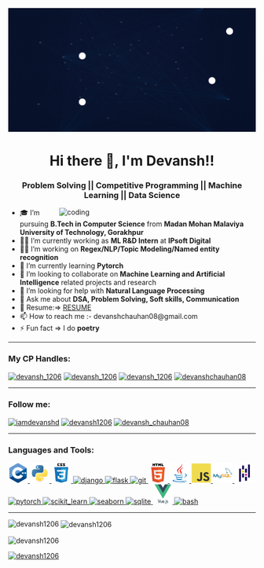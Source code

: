 <img src="github banner.gif">
<h1 align="center">Hi there 👋, I'm Devansh!!</h1>
<h3 align="center">Problem Solving || Competitive Programming || Machine Learning || Data Science</h3>

<img align="right" alt="coding" width="400" src="https://user-images.githubusercontent.com/55389276/140866485-8fb1c876-9a8f-4d6a-98dc-08c4981eaf70.gif">

<ul>

<li>🎓 I’m pursuing <b>B.Tech in Computer Science</b> from <b>Madan Mohan Malaviya University of Technology, Gorakhpur</b></li>
<li>🧑‍💻 I’m currently working as <b>ML R&D Intern</b> at <b>IPsoft Digital</b></li>
<li>🧑‍💻 I’m working on <b>Regex/NLP/Topic Modeling/Named entity recognition</b></li>
<li>🌱 I’m currently learning <b>Pytorch</b></li>
<li>👯 I’m looking to collaborate on <b>Machine Learning and Artificial Intelligence</b> related projects and research</li>
<li>🤝 I’m looking for help with <b>Natural Language Processing</b></li>
<li>💬 Ask me about <b>DSA, Problem Solving, Soft skills, Communication</b></li>
<li>📔 Resume:=> <a href="https://drive.google.com/file/d/1Zt0U9NcDJP343I_MmKdX-zllAmcgVXI2/view?usp=drive_link">RESUME</a> </li>
<li>📫 How to reach me :- devanshchauhan08@gmail.com</li>
<li>⚡ Fun fact => I do <b>poetry</b></li>
</ul>
<hr>
<h3 align="left">My CP Handles:</h3>
<p align="left">
<a href="https://www.codechef.com/users/devansh_1206" target="blank"><img align="center" src="https://cdn.jsdelivr.net/npm/simple-icons@3.1.0/icons/codechef.svg" alt="devansh_1206" height="30" width="40" /></a>
<a href="https://codeforces.com/profile/devansh_1206" target="blank"><img align="center" src="https://raw.githubusercontent.com/rahuldkjain/github-profile-readme-generator/master/src/images/icons/Social/codeforces.svg" alt="devansh_1206" height="30" width="40" /></a>
<a href="https://www.leetcode.com/devansh_1206" target="blank"><img align="center" src="https://raw.githubusercontent.com/rahuldkjain/github-profile-readme-generator/master/src/images/icons/Social/leet-code.svg" alt="devansh_1206" height="30" width="40" /></a>
<a href="https://auth.geeksforgeeks.org/user/devanshchauhan08" target="blank"><img align="center" src="https://raw.githubusercontent.com/rahuldkjain/github-profile-readme-generator/master/src/images/icons/Social/geeks-for-geeks.svg" alt="devanshchauhan08" height="30" width="40" /></a>
</p>
<hr>
<h3 align="left">Follow me:</h3>
<p align="left">
<a href="https://twitter.com/iamdevanshd" target="blank"><img align="center" src="https://raw.githubusercontent.com/rahuldkjain/github-profile-readme-generator/master/src/images/icons/Social/twitter.svg" alt="iamdevanshd" height="30" width="40" /></a>
<a href="https://linkedin.com/in/devansh1206" target="blank"><img align="center" src="https://raw.githubusercontent.com/rahuldkjain/github-profile-readme-generator/master/src/images/icons/Social/linked-in-alt.svg" alt="devansh1206" height="30" width="40" /></a>
<a href="https://instagram.com/devansh_chauhan08" target="blank"><img align="center" src="https://raw.githubusercontent.com/rahuldkjain/github-profile-readme-generator/master/src/images/icons/Social/instagram.svg" alt="devansh_chauhan08" height="30" width="40" /></a>
</p>
<hr>
<h3 align="left">Languages and Tools:</h3>
<p align="left"> 
  <a href="https://www.w3schools.com/cpp/" target="_blank" rel="noreferrer"> <img src="https://raw.githubusercontent.com/devicons/devicon/master/icons/cplusplus/cplusplus-original.svg" alt="cplusplus" width="40" height="40"/> </a>
  <a href="https://www.python.org" target="_blank" rel="noreferrer"> <img src="https://raw.githubusercontent.com/devicons/devicon/master/icons/python/python-original.svg" alt="python" width="40" height="40"/> </a>
  <a href="https://www.w3schools.com/css/" target="_blank" rel="noreferrer"> <img src="https://raw.githubusercontent.com/devicons/devicon/master/icons/css3/css3-original-wordmark.svg" alt="css3" width="40" height="40"/> </a>
  <a href="https://www.djangoproject.com/" target="_blank" rel="noreferrer"> <img src="https://cdn.worldvectorlogo.com/logos/django.svg" alt="django" width="40" height="40"/> </a>
  <a href="https://flask.palletsprojects.com/" target="_blank" rel="noreferrer"> <img src="https://www.vectorlogo.zone/logos/pocoo_flask/pocoo_flask-icon.svg" alt="flask" width="40" height="40"/> </a> <a href="https://git-scm.com/" target="_blank" rel="noreferrer"> <img src="https://www.vectorlogo.zone/logos/git-scm/git-scm-icon.svg" alt="git" width="40" height="40"/> </a>
  <a href="https://www.w3.org/html/" target="_blank" rel="noreferrer"> <img src="https://raw.githubusercontent.com/devicons/devicon/master/icons/html5/html5-original-wordmark.svg" alt="html5" width="40" height="40"/> </a>
  <a href="https://www.java.com" target="_blank" rel="noreferrer"> <img src="https://raw.githubusercontent.com/devicons/devicon/master/icons/java/java-original.svg" alt="java" width="40" height="40"/> </a>
  <a href="https://developer.mozilla.org/en-US/docs/Web/JavaScript" target="_blank" rel="noreferrer"> <img src="https://raw.githubusercontent.com/devicons/devicon/master/icons/javascript/javascript-original.svg" alt="javascript" width="40" height="40"/> </a>
  <a href="https://www.mysql.com/" target="_blank" rel="noreferrer"> <img src="https://raw.githubusercontent.com/devicons/devicon/master/icons/mysql/mysql-original-wordmark.svg" alt="mysql" width="40" height="40"/> </a> 
  <a href="https://pandas.pydata.org/" target="_blank" rel="noreferrer"> <img src="https://raw.githubusercontent.com/devicons/devicon/2ae2a900d2f041da66e950e4d48052658d850630/icons/pandas/pandas-original.svg" alt="pandas" width="40" height="40"/> </a> 
  <a href="https://pytorch.org/" target="_blank" rel="noreferrer"> <img src="https://www.vectorlogo.zone/logos/pytorch/pytorch-icon.svg" alt="pytorch" width="40" height="40"/> </a>
  <a href="https://scikit-learn.org/" target="_blank" rel="noreferrer"> <img src="https://upload.wikimedia.org/wikipedia/commons/0/05/Scikit_learn_logo_small.svg" alt="scikit_learn" width="40" height="40"/> </a>
  <a href="https://seaborn.pydata.org/" target="_blank" rel="noreferrer"> <img src="https://seaborn.pydata.org/_images/logo-mark-lightbg.svg" alt="seaborn" width="40" height="40"/> </a>
  <a href="https://www.sqlite.org/" target="_blank" rel="noreferrer"> <img src="https://www.vectorlogo.zone/logos/sqlite/sqlite-icon.svg" alt="sqlite" width="40" height="40"/> </a>
  <a href="https://vuejs.org/" target="_blank" rel="noreferrer"> <img src="https://raw.githubusercontent.com/devicons/devicon/master/icons/vuejs/vuejs-original-wordmark.svg" alt="vuejs" width="40" height="40"/> </a>
<a href="https://www.gnu.org/software/bash/" target="_blank" rel="noreferrer"> <img src="https://www.vectorlogo.zone/logos/gnu_bash/gnu_bash-icon.svg" alt="bash" width="40" height="40"/> </a> </p>
<hr>
<p><img align="left" src="https://github-readme-stats.vercel.app/api/top-langs?username=devansh1206&show_icons=true&locale=en&layout=compact" alt="devansh1206" /></p>

<p>&nbsp;<img align="center" src="https://github-readme-stats.vercel.app/api?username=devansh1206&show_icons=true&locale=en" alt="devansh1206" /></p>

<p><img align="center" src="https://github-readme-streak-stats.herokuapp.com/?user=devansh1206&" alt="devansh1206" /></p>
<p align="left"> <a href="https://github.com/ryo-ma/github-profile-trophy"><img src="https://github-profile-trophy.vercel.app/?username=devansh1206" alt="devansh1206" /></a> </p>
